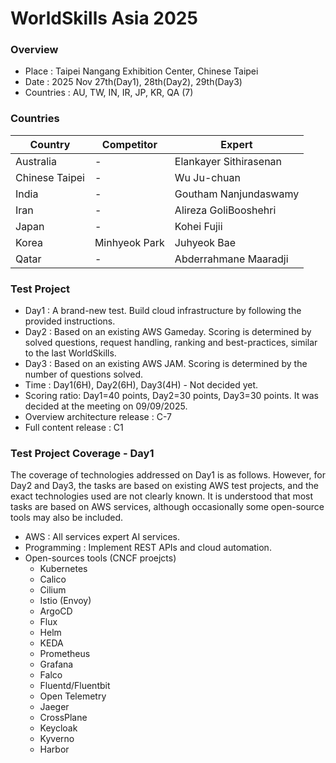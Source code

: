# WorldSkills Asia 2025
### Overview
- Place : Taipei Nangang Exhibition Center, Chinese Taipei
- Date : 2025 Nov 27th(Day1), 28th(Day2), 29th(Day3)
- Countries : AU, TW, IN, IR, JP, KR, QA (7)

### Countries
| Country | Competitor   | Expert      |
|---------|--------------|-------------|
| Australia | - | Elankayer Sithirasenan |
| Chinese Taipei | - | Wu Ju-chuan |
| India | - | Goutham Nanjundaswamy |
| Iran | - | Alireza GoliBooshehri |
| Japan | - | Kohei Fujii |
| Korea   | Minhyeok Park | Juhyeok Bae |
| Qatar | - | Abderrahmane Maaradji |

### Test Project
- Day1 : A brand-new test. Build cloud infrastructure by following the provided instructions.
- Day2 : Based on an existing AWS Gameday. Scoring is determined by solved questions, request handling, ranking and best-practices, similar to the last WorldSkills.
- Day3 : Based on an existing AWS JAM. Scoring is determined by the number of questions solved.
- Time : Day1(6H), Day2(6H), Day3(4H) - Not decided yet.
- Scoring ratio: Day1=40 points, Day2=30 points, Day3=30 points. It was decided at the meeting on 09/09/2025.
- Overview architecture release : C-7
- Full content release : C1

### Test Project Coverage - Day1
The coverage of technologies addressed on Day1 is as follows. However, for Day2 and Day3, the tasks are based on existing AWS test projects, and the exact technologies used are not clearly known. It is understood that most tasks are based on AWS services, although occasionally some open-source tools may also be included.

- AWS : All services expert AI services.
- Programming : Implement REST APIs and cloud automation.
- Open-sources tools (CNCF proejcts)
  - Kubernetes
  - Calico
  - Cilium
  - Istio (Envoy)
  - ArgoCD
  - Flux
  - Helm
  - KEDA
  - Prometheus
  - Grafana
  - Falco
  - Fluentd/Fluentbit
  - Open Telemetry
  - Jaeger
  - CrossPlane
  - Keycloak
  - Kyverno
  - Harbor
